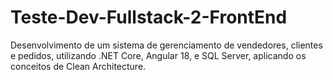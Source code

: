 # Teste-Dev-Fullstack-2-FrontEnd
Desenvolvimento de um sistema de gerenciamento de vendedores, clientes e pedidos, utilizando .NET Core, Angular 18, e SQL Server, aplicando os conceitos de Clean Architecture.
